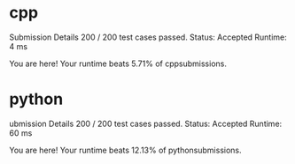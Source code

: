 #  cpp

Submission Details
200 / 200 test cases passed.
Status: Accepted
Runtime: 4 ms

You are here! 
Your runtime beats 5.71% of cppsubmissions.

# python

ubmission Details
200 / 200 test cases passed.
Status: Accepted
Runtime: 60 ms

You are here! 
Your runtime beats 12.13% of pythonsubmissions.
